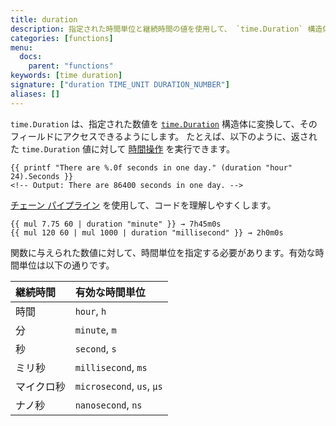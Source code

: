 ```yaml
---
title: duration
description: 指定された時間単位と継続時間の値を使用して、 `time.Duration` 構造体を返します。
categories: [functions]
menu:
  docs:
    parent: "functions"
keywords: [time duration]
signature: ["duration TIME_UNIT DURATION_NUMBER"]
aliases: []
---
```


`time.Duration` は、指定された数値を [`time.Duration`](https://pkg.go.dev/time#Duration) 構造体に変換して、そのフィールドにアクセスできるようにします。 
たとえば、以下のように、返された `time.Duration` 値に対して [時間操作](https://pkg.go.dev/time#Duration) を実行できます。

```go-html-template
{{ printf "There are %.0f seconds in one day." (duration "hour" 24).Seconds }}
<!-- Output: There are 86400 seconds in one day. -->
```

[チェーン パイプライン](https://pkg.go.dev/text/template#hdr-Pipelines) を使用して、コードを理解しやすくします。

```go-html-template
{{ mul 7.75 60 | duration "minute" }} → 7h45m0s
{{ mul 120 60 | mul 1000 | duration "millisecond" }} → 2h0m0s
```

関数に与えられた数値に対して、時間単位を指定する必要があります。有効な時間単位は以下の通りです。

継続時間 | 有効な時間単位
:--|:--
時間 |`hour`, `h`
分 |`minute`, `m`
秒 |`second`, `s`
ミリ秒 |`millisecond`, `ms`
マイクロ秒 |`microsecond`, `us`, `µs`
ナノ秒 |`nanosecond`, `ns`
